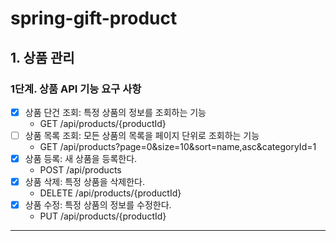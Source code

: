 # spring-gift-product

## 1. 상품 관리

### 1단계. 상품 API 기능 요구 사항

- [X] 상품 단건 조회: 특정 상품의 정보를 조회하는 기능
    - GET /api/products/{productId}
- [ ] 상품 목록 조회: 모든 상품의 목록을 페이지 단위로 조회하는 기능
    - GET /api/products?page=0&size=10&sort=name,asc&categoryId=1
- [X] 상품 등록: 새 상품을 등록한다.
    - POST /api/products
- [X] 상품 삭제: 특정 상품을 삭제한다.
    - DELETE /api/products/{productId}
- [X] 상품 수정: 특정 상품의 정보를 수정한다.
    - PUT /api/products/{productId}

---
